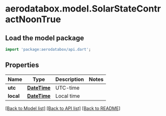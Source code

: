 # aerodatabox.model.SolarStateContractNoonTrue

## Load the model package
```dart
import 'package:aerodatabox/api.dart';
```

## Properties
Name | Type | Description | Notes
------------ | ------------- | ------------- | -------------
**utc** | [**DateTime**](DateTime.md) | UTC-time | 
**local** | [**DateTime**](DateTime.md) | Local time | 

[[Back to Model list]](../README.md#documentation-for-models) [[Back to API list]](../README.md#documentation-for-api-endpoints) [[Back to README]](../README.md)


